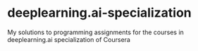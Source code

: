 # deeplearning.ai-specialization
My solutions to programming assignments for the courses in deeplearning.ai specialization of Coursera
